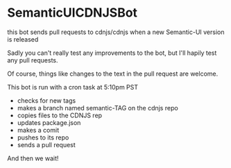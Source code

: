 SemanticUICDNJSBot
==================

this bot sends pull requests to cdnjs/cdnjs when a new Semantic-UI version is released

Sadly you can't really test any improvements to the bot, but I'll hapily test any pull requests.  

Of course, things like changes to the text in the pull request are welcome.

This bot is run with a cron task at 5:10pm PST

 - checks for new tags
 - makes a branch named semantic-TAG on the cdnjs repo
 - copies files to the CDNJS rep
 - updates package.json 
 - makes a comit
 - pushes to its repo
 - sends a pull request
 
And then we wait!
